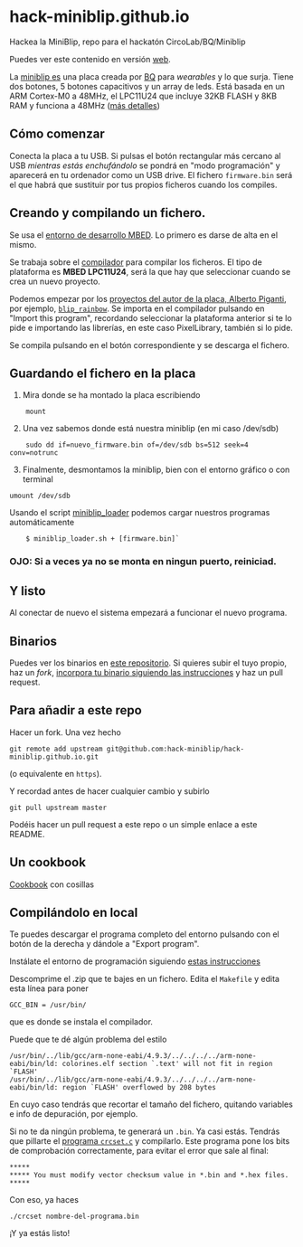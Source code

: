 # hack-miniblip.github.io

Hackea la MiniBlip, repo para el hackatón CircoLab/BQ/Miniblip

Puedes ver este contenido en versión [web](http://hack-miniblip.github.io/).

La [miniblip es](https://github.com/bqlabs/miniBLIP) una placa creada
por [BQ](http://github.com/bqlabs) para *wearables* y lo que
surja. Tiene dos botones, 5 botones capacitivos y un array de
leds. Está basada en un ARM Cortex-M0 a 48MHz, el LPC11U24 que incluye 32KB FLASH y 8KB RAM y funciona a 48MHz ([más detalles](https://developer.mbed.org/platforms/mbed-LPC11U24/#features))

## Cómo comenzar

Conecta la placa a tu USB. Si pulsas el botón rectangular más cercano al
USB *mientras estás enchufándolo* se pondrá en "modo programación" y aparecerá en tu ordenador como
un USB drive. El fichero ``firmware.bin`` será el que habrá que sustituir
por tus propios ficheros cuando los compiles.

## Creando y compilando un fichero.

Se usa el [entorno de desarrollo MBED](http://developer.mbed.org). Lo
primero es darse de alta en el mismo.

Se trabaja sobre el [compilador](https://developer.mbed.org/compiler/)
para compilar los ficheros. El tipo de plataforma es **MBED LPC11U24**,
será la que hay que seleccionar cuando se crea un nuevo proyecto.

Podemos empezar por los
[proyectos del autor de la placa, Alberto Piganti](https://developer.mbed.org/users/pighixxx/),
por ejemplo,
[`blip_rainbow`](https://developer.mbed.org/users/pighixxx/code/blip_rainbow/). Se
importa en el compilador pulsando en "Import this program", recordando
seleccionar la plataforma anterior si te lo pide e importando las
librerías, en este caso PixelLibrary, también si lo pide.

Se compila pulsando en el botón correspondiente y se descarga el
fichero.

## Guardando el fichero en la placa


1. Mira donde se ha montado la placa escribiendo    

```shell
	mount
```

2. Una vez sabemos donde está nuestra miniblip (en mi caso /dev/sdb)    

```shell
	sudo dd if=nuevo_firmware.bin of=/dev/sdb bs=512 seek=4 conv=notrunc
```

3. Finalmente, desmontamos la miniblip, bien con el entorno gráfico o con terminal

```
umount /dev/sdb

```

Usando el script [miniblip_loader](Scripts/miniblip_loader.sh) podemos cargar nuestros programas automáticamente    
```shell
	$ miniblip_loader.sh + [firmware.bin]`
```

### **OJO:** Si a veces ya no se monta en ningun puerto, reiniciad.

## Y listo

Al conectar de nuevo el sistema empezará a funcionar el nuevo
programa.

## Binarios

Puedes ver los binarios en [este repositorio](https://github.com/hack-miniblip/apps/). Si quieres subir el tuyo propio, haz un *fork*, [incorpora tu binario siguiendo las instrucciones](https://github.com/hack-miniblip/apps/blob/master/README.md) y haz un pull request.

## Para añadir a este repo

Hacer un fork. Una vez hecho

	git remote add upstream git@github.com:hack-miniblip/hack-miniblip.github.io.git

(o equivalente en `https`).

Y recordad antes de hacer cualquier cambio y subirlo

	git pull upstream master

Podéis hacer un pull request a este repo o un simple enlace a este README.

## Un cookbook

[Cookbook](cookbook.md) con cosillas

## Compilándolo en local

Te puedes descargar el programa completo del entorno pulsando con el botón de la derecha y dándole a "Export program".

Instálate el entorno de programación siguiendo [estas instrucciones](https://launchpad.net/~terry.guo/+archive/ubuntu/gcc-arm-embedded)

Descomprime el .zip que te bajes en un fichero. Edita el `Makefile` y edita esta línea para poner

    GCC_BIN = /usr/bin/

que es donde se instala el compilador.

Puede que te dé algún problema del estilo

```
/usr/bin/../lib/gcc/arm-none-eabi/4.9.3/../../../../arm-none-eabi/bin/ld: colorines.elf section `.text' will not fit in region `FLASH'
/usr/bin/../lib/gcc/arm-none-eabi/4.9.3/../../../../arm-none-eabi/bin/ld: region `FLASH' overflowed by 208 bytes
```

En cuyo caso tendrás que recortar el tamaño del fichero, quitando variables e info de depuración, por ejemplo.

Si no te da ningún problema, te generará un `.bin`. Ya casi estás. Tendrás que pillarte el [programa `crcset.c`](Scripts/crcset.c) y compilarlo. Este programa pone los bits de comprobación correctamente, para evitar el error que sale al final:

    *****
	***** You must modify vector checksum value in *.bin and *.hex files.
	*****

Con eso, ya haces

	./crcset nombre-del-programa.bin

¡Y ya estás listo!
